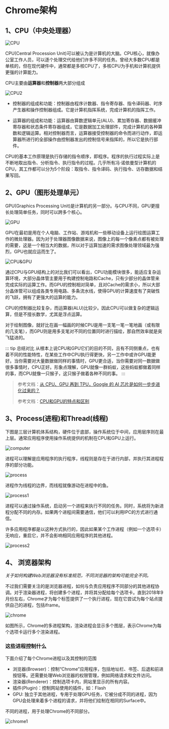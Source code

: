 # Chrome架构

## 1、CPU（中央处理器）

![CPU](./images/cpu.png)

CPU(Central Procession Unit)可以被认为是计算机的大脑。CPU核心，就像办公室工作人员，可以逐个处理交代给他们许多不同的任务。曾经大多数CPU都是单核的，但在现代硬件中，通常都是多核CPU了，多核CPU为手机和计算机提供更强的计算能力。

CPU主要由**运算器**和**控制器**两大部分组成

![CPU2](./images/cpu2.jpg)

- 控制器的组成和功能：控制器由程序计数器、指令寄存器、指令译码器、时序产生器和操作控制器组成。它是计算机指挥系统，完成计算机的指挥工作。

- 运算器的组成和功能：运算器由算数逻辑单元(ALU)、累加寄存器、数据缓冲寄存器和状态条件寄存器组成，它是数据加工处理部件，完成计算机的各种算数和逻辑运算。相对控制器而言，运算器接受控制器的命令而进行动作，即运算器所进行的全部操作由控制器发出的控制信号来指挥的，所以它是执行部件。

CPU的基本工作原理是执行存储的指令顺序，即程序。程序的执行过程实际上是不断地取出指令、分析指令、执行指令的过程。几乎所有冯·诺依曼型计算机的CPU，其工作都可以分为5个阶段：取指令、指令译码、执行指令、访存数据和结果写回。

## 2、GPU（图形处理单元）

GPU(Graphics Processing Unit)是计算机的另一部分。与CPU不同，GPU更擅长处理简单任务，同时可以跨多个核心。

![GPU](./images/GPU.jpeg)

GPU在最初是用在个人电脑、工作站、游戏机和一些移动设备上运行绘图运算工作的微处理器。因为对于处理器图像数据来说，图像上的每一个像素点都有被处理的需要，这是一个相当大的数据，所以对于运算加速的需求图像处理领域最为强烈，GPU也就应运而生了。

![CPU&GPU](./images/cpu&gpu.jpg)

通过CPU与GPU结构上的对比我们可以看出，CPU功能模块很多，能适应复杂运算环境，大部分晶体管主要用于构建控制电路和Cache，只有少部分的晶体管来完成实际的运算工作。而GPU的控制相对简单，且对Cache的需求小，所以大部分晶体管可以组成各类专用电路、多条流水线，使得GPU的计算速度有了突破性的飞跃，拥有了更强大的运算的能力。

CPU的控制器比较复杂，而运算器(ALU)比较少。因此CPU可以做复杂的逻辑运算，但是不擅长数学，尤其是浮点运算。

对于绘制图像，就好比在画一幅画的时候CPU是用一支笔一笔一笔地画（或有限的几支笔），而GPU则是用多支笔对不同的位置同时进行描绘，那自然效率就是突飞猛进的。

::: tip 总结对比
从根本上说CPU和GPU它们的目的不同，且有不同侧重点，也有着不同的性能特性，在某些工作中CPU执行得更快，另一工作中或许GPU能更好。当你需要对大量数据做同样的事情时，GPU更合适，当你需要对同一数据做很多事情时，CPU正好。形象点理解，GPU就像一群蚂蚁，这些蚂蚁都做着同样的事，而CPU就像一只猴子，这只猴子做着各种不同的事。
:::

> 参考文档：[从 CPU、GPU 再到 TPU，Google 的 AI 芯片是如何一步步进化过来的？](https://juejin.cn/post/6844903479102685192)
>
> 参考文档：[CPU和GPU的特点和区别](https://zhuanlan.zhihu.com/p/106385370)


## 3、Process(进程)和Thread(线程)

下图是三层计算机体系结构，硬件位于底部，操作系统位于中间，应用层序则在最上层。通常应用程序使用操作系统提供的机制在CPU和GPU上运行。

![computer](./images/computer.jpeg)

进程可以理解是应用程序的执行程序，线程则是存在于进行内部，并执行其进程程序的部分功能。

![process](./images/process.png)

进程作为线程的边界，而线程就像游动在进程中的鱼。

![process1](./images/process1.gif)

进程可以通过操作系统，启动另一个进程来执行不同的任务。同时，系统将为新进程分配不同的内存。如果两个进程间需要通信，他们可以利用IPC的方式进行通信。

许多应用程序都是以这种方式执行的，因此如果某个工作进程（例如一个选项卡）无响应，重启它，并不会影响相同应用程序的其他进程。

![process2](./images/process2.gif)

## 4、 浏览器架构

*关于如何构建Web浏览器没有标准规范，不同浏览器的架构可能完全不同。*

不过我们需要关注的是浏览器进程，如何与负责应用程序不同部分的其他进程协调。对于渲染器进程，将创建多个进程，并将其分配给每个选项卡。直到2018年9月份左右，Chrome才为每个标签提供了一个执行进程，现在它尝试为每个站点提供自己的进程，包括iframe。

![chrome](./images/chrome.jpg)

如图所示，Chrome的多进程架构，渲染进程会显示多个图层，表示Chrome为每个选项卡运行多个渲染进程。

### 这些进程控制什么

下面介绍了每个Chrome进程以及其控制的范围

- 浏览器(Browser)：控制“Chrome”应用程序，包括地址栏、书签、后退和前进按钮等。还需要处理Web浏览器的权限管理，例如网络请求和文件访问。
- 渲染器(Renderer)：控制选项卡内，网站里显示的所有内容。
- 插件(Plugin)：控制网站使用的插件，如：Flash
- GPU: 独立于其他进程，专用于处理GPU任务，它被分成不同的进程，因为GPU会处理来着多个进程的请求，并将他们绘制在相同的Surface中。

不同的进程，用于处理Chrome的不同部分。

![chrome1](./images/chrome1.jpg)
